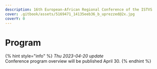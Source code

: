 ```yaml
---
description: 16th European-African Regional Conference of the ISTVS
cover: .gitbook/assets/5169471_14135eeb36_b_uprezzed@2x.jpg
coverY: 0
---
```


# Program

{% hint style="info" %}
_Thu 2023-04-20 update_\
Conference program overview will be published April 30.
{% endhint %}

